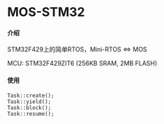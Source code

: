 # MOS-STM32

#### 介绍

STM32F429上的简单RTOS，Mini-RTOS <=> MOS

MCU: STM32F429ZIT6 (256KB SRAM, 2MB FLASH)

#### 使用
```
Task::create();
Task::yield();
Task::block();
Task::resume();
```
